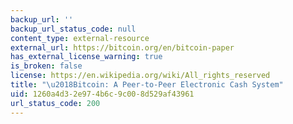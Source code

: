 ```yaml
---
backup_url: ''
backup_url_status_code: null
content_type: external-resource
external_url: https://bitcoin.org/en/bitcoin-paper
has_external_license_warning: true
is_broken: false
license: https://en.wikipedia.org/wiki/All_rights_reserved
title: "\u2018Bitcoin: A Peer-to-Peer Electronic Cash System"
uid: 1260a4d3-2e97-4b6c-9c00-8d529af43961
url_status_code: 200
---
```

